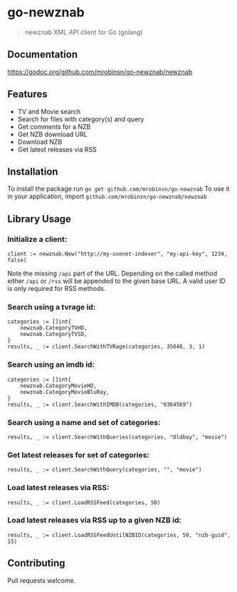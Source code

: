 # go-newznab

> newznab XML API client for Go (golang)

## Documentation
https://godoc.org/github.com/mrobinsn/go-newznab/newznab

## Features
- TV and Movie search
- Search for files with category(s) and query
- Get comments for a NZB
- Get NZB download URL
- Download NZB
- Get latest releases via RSS

## Installation
To install the package run `go get github.com/mrobinsn/go-newznab`
To use it in your application, import `github.com/mrobinsn/go-newznab/newznab`

## Library Usage

### Initialize a client:
```
client := newznab.New("http://my-usenet-indexer", "my-api-key", 1234, false)

```
Note the missing `/api` part of the URL. Depending on the called method either `/api` or `/rss` will be appended to the given base URL. A valid user ID is only required for RSS methods.

### Search using a tvrage id:
```
categories := []int{
    newznab.CategoryTVHD,
    newznab.CategoryTVSD,
}
results, _ := client.SearchWithTVRage(categories, 35048, 3, 1)
```

### Search using an imdb id:
```
categories := []int{
    newznab.CategoryMovieHD,
    newznab.CategoryMovieBluRay,
}
results, _ := client.SearchWithIMDB(categories, "0364569")
```

### Search using a name and set of categories:
```
results, _ := client.SearchWithQueries(categories, "Oldboy", "movie")
```

### Get latest releases for set of categories:
```
results, _ := client.SearchWithQuery(categories, "", "movie")
```

### Load latest releases via RSS:
```
results, _ := client.LoadRSSFeed(categories, 50)
```

### Load latest releases via RSS up to a given NZB id:
```
results, _ := client.LoadRSSFeedUntilNZBID(categories, 50, "nzb-guid", 15)
```

## Contributing
Pull requests welcome.
